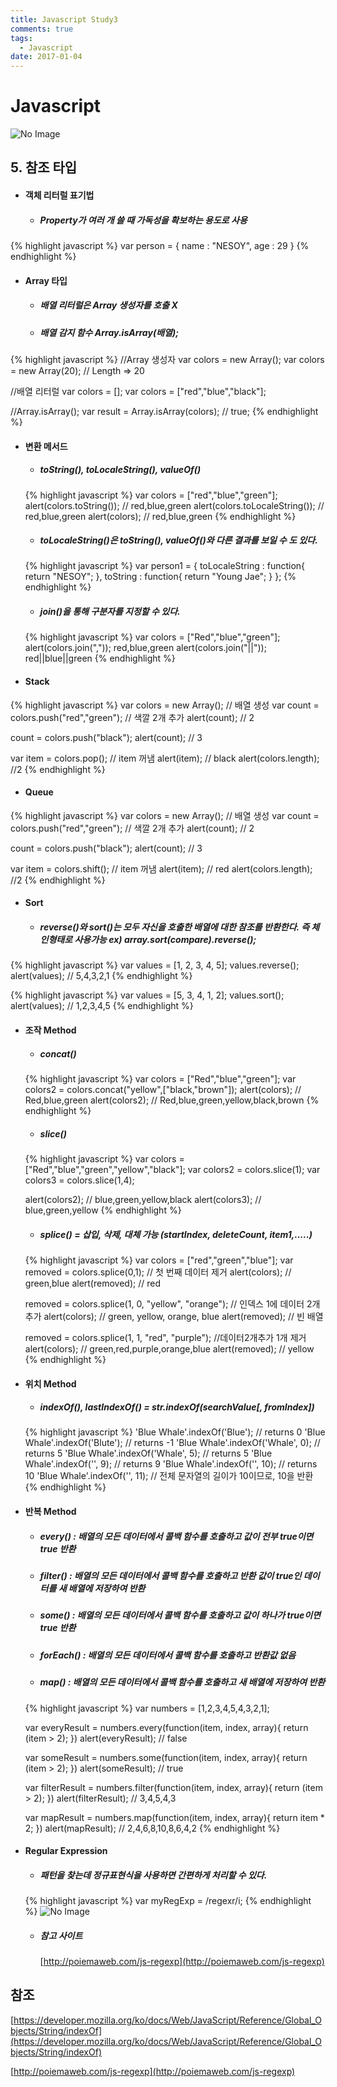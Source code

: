 ```yaml
---
title: Javascript Study3
comments: true
tags:
  - Javascript
date: 2017-01-04
---
```


# **Javascript**
![No Image](/assets/logo/javascript.png)

## 5. 참조 타입
- #### 객체 리터럴 표기법
  - ##### Property가 여러 개 쓸 때 가독성을 확보하는 용도로 사용

{% highlight javascript %}
var person = {
  name : "NESOY",
  age : 29
}
{% endhighlight %}

- #### Array 타입
  - ##### 배열 리터럴은 Array 생성자를 호출 X
  - ##### 배열 감지 함수 Array.isArray(배열);

{% highlight javascript %}
//Array 생성자
var colors = new Array();
var colors = new Array(20); // Length => 20

//배열 리터럴
var colors = [];
var colors = ["red","blue","black"];

//Array.isArray();
var result = Array.isArray(colors); // true;
{% endhighlight %}

- #### 변환 메서드
  - ##### toString(), toLocaleString(), valueOf()

  {% highlight javascript %}
  var colors = ["red","blue","green"];
  alert(colors.toString()); // red,blue,green
  alert(colors.toLocaleString()); // red,blue,green
  alert(colors); // red,blue,green
  {% endhighlight %}

  - ##### toLocaleString()은 toString(), valueOf()와 다른 결과를 보일 수 도 있다.
  {% highlight javascript %}
  var person1 = {
    toLocaleString : function{
      return "NESOY";
    },
    toString : function{
      return "Young Jae";
    }
  };
  {% endhighlight %}

  - ##### join()을 통해 구분자를 지정할 수 있다.
  {% highlight javascript %}
  var colors = ["Red","blue","green"];
  alert(colors.join(",")); red,blue,green
  alert(colors.join("||")); red||blue||green
  {% endhighlight %}

- #### Stack
{% highlight javascript %}
var colors = new Array(); // 배열 생성
var count = colors.push("red","green"); // 색깔 2개 추가
alert(count); // 2

count = colors.push("black");
alert(count); // 3

var item = colors.pop();  // item 꺼냄
alert(item);  // black
alert(colors.length); //2
{% endhighlight %}

- #### Queue
{% highlight javascript %}
var colors = new Array(); // 배열 생성
var count = colors.push("red","green"); // 색깔 2개 추가
alert(count); // 2

count = colors.push("black");
alert(count); // 3

var item = colors.shift();  // item 꺼냄
alert(item);  // red
alert(colors.length); //2
{% endhighlight %}

- #### Sort
  - ##### reverse()와 sort()는 모두 자신을 호출한 배열에 대한 참조를 반환한다. 즉 체인형태로 사용가능 ex) array.sort(compare).reverse();
{% highlight javascript %}
var values = [1, 2, 3, 4, 5];
values.reverse();
alert(values); // 5,4,3,2,1
{% endhighlight %}

{% highlight javascript %}
var values = [5, 3, 4, 1, 2];
values.sort();
alert(values); // 1,2,3,4,5
{% endhighlight %}

- #### 조작 Method
  - ##### concat()
  {% highlight javascript %}
  var colors = ["Red","blue","green"];
  var colors2 = colors.concat("yellow",["black,"brown"]);
  alert(colors); // Red,blue,green
  alert(colors2); // Red,blue,green,yellow,black,brown
  {% endhighlight %}

  - ##### slice()
  {% highlight javascript %}
  var colors = ["Red","blue","green","yellow","black"];
  var colors2 = colors.slice(1);
  var colors3 = colors.slice(1,4);

  alert(colors2); // blue,green,yellow,black
  alert(colors3); // blue,green,yellow
  {% endhighlight %}

  - ##### splice() = 삽입, 삭제, 대체 가능 (startIndex, deleteCount, item1,.....)
  {% highlight javascript %}
  var colors = ["red","green","blue"];
  var removed = colors.splice(0,1); // 첫 번째 데이터 제거
  alert(colors); // green,blue
  alert(removed); // red

  removed = colors.splice(1, 0, "yellow", "orange"); // 인덱스 1에 데이터 2개 추가
  alert(colors); // green, yellow, orange, blue
  alert(removed); // 빈 배열

  removed = colors.splice(1, 1, "red", "purple"); //데이터2개추가 1개 제거
  alert(colors); // green,red,purple,orange,blue
  alert(removed); // yellow
  {% endhighlight %}

- #### 위치 Method
  - ##### indexOf(), lastIndexOf() = str.indexOf(searchValue[, fromIndex])

  {% highlight javascript %}
  'Blue Whale'.indexOf('Blue');     // returns  0
  'Blue Whale'.indexOf('Blute');    // returns -1
  'Blue Whale'.indexOf('Whale', 0); // returns  5
  'Blue Whale'.indexOf('Whale', 5); // returns  5
  'Blue Whale'.indexOf('', 9);      // returns  9
  'Blue Whale'.indexOf('', 10);     // returns 10
  'Blue Whale'.indexOf('', 11);     // 전체 문자열의 길이가 10이므로, 10을 반환
  {% endhighlight %}

- #### 반복 Method
  - ##### every() : 배열의 모든 데이터에서 콜백 함수를 호출하고 값이 전부 true이면 true 반환
  - ##### filter() : 배열의 모든 데이터에서 콜백 함수를 호출하고 반환 값이 true인 데이터를 새 배열에 저장하여 반환
  - ##### some() : 배열의 모든 데이터에서 콜백 함수를 호출하고 값이 하나가 true이면 true 반환
  - ##### forEach() : 배열의 모든 데이터에서 콜백 함수를 호출하고 반환값 없음
  - ##### map() : 배열의 모든 데이터에서 콜백 함수를 호출하고 새 배열에 저장하여 반환
  {% highlight javascript %}
    var numbers = [1,2,3,4,5,4,3,2,1];

    var everyResult = numbers.every(function(item, index, array){
      return (item > 2);
      })
    alert(everyResult); // false

    var someResult = numbers.some(function(item, index, array){
      return (item > 2);
      })
    alert(someResult); // true

    var filterResult = numbers.filter(function(item, index, array){
      return (item > 2);
      })
    alert(filterResult); // 3,4,5,4,3

    var mapResult = numbers.map(function(item, index, array){
        return item * 2;
      })
    alert(mapResult); // 2,4,6,8,10,8,6,4,2
  {% endhighlight %}

- #### Regular Expression
  - ##### 패턴을 찾는데 정규표현식을 사용하면 간편하게 처리할 수 있다.
  {% highlight javascript %}
  var myRegExp = /regexr/i;
  {% endhighlight %}
  ![No Image](/assets/posts/20170104/regExp.PNG)

  - ##### 참고 사이트
    [http://poiemaweb.com/js-regexp](http://poiemaweb.com/js-regexp)


## 참조

[https://developer.mozilla.org/ko/docs/Web/JavaScript/Reference/Global_Objects/String/indexOf](https://developer.mozilla.org/ko/docs/Web/JavaScript/Reference/Global_Objects/String/indexOf)


[http://poiemaweb.com/js-regexp](http://poiemaweb.com/js-regexp)
